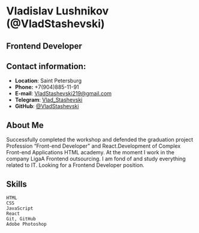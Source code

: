 # Vladislav Lushnikov (@VladStashevski)
## Frontend Developer

## Contact information:

- **Location**: Saint Petersburg
- **Phone:** +7(904)885-11-91
- **E-mail**: VladStashevski219@gmail.com
- **Telegram**: [Vlad_Stashevski](https://t.me/Vlad_Stashevski)
- **GitHub**: [@VladStashevski](https://github.com/VladStashevski)

## About Me
Successfully completed the workshop
and defended the graduation project Profession
“Front-end Developer" 
and React.Development of Complex Front-end Applications 
HTML academy.
At the moment I work in the company LigaA Frontend outsourcing.
I am fond of and study everything related to IT.
Looking for a Frontend Developer position.

## Skills

    HTML
    CSS
    JavaScript
    React
    Git, GitHub
    Adobe Photoshop